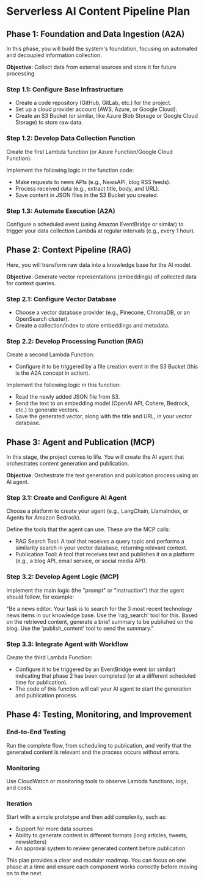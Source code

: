 # Serverless AI Content Pipeline Plan

## Phase 1: Foundation and Data Ingestion (A2A)
In this phase, you will build the system's foundation, focusing on automated and decoupled information collection.

**Objective**: Collect data from external sources and store it for future processing.

### Step 1.1: Configure Base Infrastructure

- Create a code repository (GitHub, GitLab, etc.) for the project.
- Set up a cloud provider account (AWS, Azure, or Google Cloud).
- Create an S3 Bucket (or similar, like Azure Blob Storage or Google Cloud Storage) to store raw data.

### Step 1.2: Develop Data Collection Function

Create the first Lambda function (or Azure Function/Google Cloud Function).

Implement the following logic in the function code:
- Make requests to news APIs (e.g., NewsAPI, blog RSS feeds).
- Process received data (e.g., extract title, body, and URL).
- Save content in JSON files in the S3 Bucket you created.

### Step 1.3: Automate Execution (A2A)

Configure a scheduled event (using Amazon EventBridge or similar) to trigger your data collection Lambda at regular intervals (e.g., every 1 hour).

## Phase 2: Context Pipeline (RAG)
Here, you will transform raw data into a knowledge base for the AI model.

**Objective**: Generate vector representations (embeddings) of collected data for context queries.

### Step 2.1: Configure Vector Database

- Choose a vector database provider (e.g., Pinecone, ChromaDB, or an OpenSearch cluster).
- Create a collection/index to store embeddings and metadata.

### Step 2.2: Develop Processing Function (RAG)

Create a second Lambda Function:
- Configure it to be triggered by a file creation event in the S3 Bucket (this is the A2A concept in action).

Implement the following logic in this function:
- Read the newly added JSON file from S3.
- Send the text to an embedding model (OpenAI API, Cohere, Bedrock, etc.) to generate vectors.
- Save the generated vector, along with the title and URL, in your vector database.

## Phase 3: Agent and Publication (MCP)
In this stage, the project comes to life. You will create the AI agent that orchestrates content generation and publication.

**Objective**: Orchestrate the text generation and publication process using an AI agent.

### Step 3.1: Create and Configure AI Agent

Choose a platform to create your agent (e.g., LangChain, LlamaIndex, or Agents for Amazon Bedrock).

Define the tools that the agent can use. These are the MCP calls:
- RAG Search Tool: A tool that receives a query topic and performs a similarity search in your vector database, returning relevant context.
- Publication Tool: A tool that receives text and publishes it on a platform (e.g., a blog API, email service, or social media API).

### Step 3.2: Develop Agent Logic (MCP)

Implement the main logic (the "prompt" or "instruction") that the agent should follow, for example:

"Be a news editor. Your task is to search for the 3 most recent technology news items in our knowledge base. Use the 'rag_search' tool for this. Based on the retrieved content, generate a brief summary to be published on the blog. Use the 'publish_content' tool to send the summary."

### Step 3.3: Integrate Agent with Workflow

Create the third Lambda Function:
- Configure it to be triggered by an EventBridge event (or similar) indicating that phase 2 has been completed (or at a different scheduled time for publication).
- The code of this function will call your AI agent to start the generation and publication process.

## Phase 4: Testing, Monitoring, and Improvement

### End-to-End Testing
Run the complete flow, from scheduling to publication, and verify that the generated content is relevant and the process occurs without errors.

### Monitoring
Use CloudWatch or monitoring tools to observe Lambda functions, logs, and costs.

### Iteration
Start with a simple prototype and then add complexity, such as:
- Support for more data sources
- Ability to generate content in different formats (long articles, tweets, newsletters)
- An approval system to review generated content before publication

This plan provides a clear and modular roadmap. You can focus on one phase at a time and ensure each component works correctly before moving on to the next.
